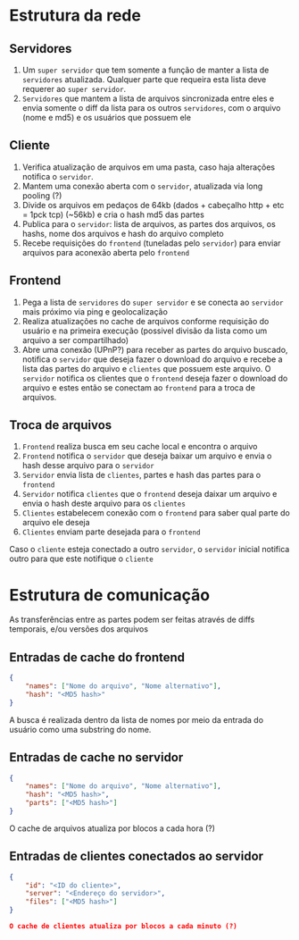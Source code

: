 Estrutura da rede
===

Servidores
---

1. Um `super servidor` que tem somente a função de manter a lista de `servidores` atualizada. Qualquer parte que requeira esta lista deve requerer ao `super servidor`.
2. `Servidores` que mantem a lista de arquivos sincronizada entre eles e envia somente o diff da lista para os outros `servidores`, com o arquivo (nome e md5) e os usuários que possuem ele

Cliente
---

1. Verifica atualização de arquivos em uma pasta, caso haja alterações notifica o `servidor`.
2. Mantem uma conexão aberta com o `servidor`, atualizada via long pooling (?)
3. Divide os arquivos em pedaços de 64kb (dados + cabeçalho http + etc = 1pck tcp) (~56kb) e cria o hash md5 das partes
4. Publica para o `servidor`: lista de arquivos, as partes dos arquivos, os hashs, nome dos arquivos e hash do arquivo completo
5. Recebe requisições do `frontend` (tuneladas pelo `servidor`) para enviar arquivos para aconexão aberta pelo `frontend`

Frontend
---

1. Pega a lista de `servidores` do `super servidor` e se conecta ao `servidor` mais próximo via ping e geolocalização
2. Realiza atualizações no cache de arquivos conforme requisição do usuário e na primeira execução (possivel divisão da lista como um arquivo a ser compartilhado)
3. Abre uma conexão (UPnP?) para receber as partes do arquivo buscado, notifica o `servidor` que deseja fazer o download do arquivo e recebe a lista das partes do arquivo e `clientes` que possuem este arquivo. O `servidor` notifica os clientes que o `frontend` deseja fazer o download do arquivo e estes então se conectam ao `frontend` para a troca de arquivos.

Troca de arquivos
---

1. `Frontend` realiza busca em seu cache local e encontra o arquivo
2. `Frontend` notifica o `servidor` que deseja baixar um arquivo e envia o hash desse arquivo para o `servidor`
3. `Servidor` envia lista de `clientes`, partes e hash das partes para o `frontend`
4. `Servidor` notifica `clientes` que o `frontend` deseja daixar um arquivo e envia o hash deste arquivo para os `clientes`
5. `Clientes` estabelecem conexão com o `frontend` para saber qual parte do arquivo ele deseja
6. `Clientes` enviam parte desejada para o `frontend`

Caso o `cliente` esteja conectado a outro `servidor`, o `servidor` inicial notifica outro para que este notifique o `cliente`

Estrutura de comunicação
===

As transferências entre as partes podem ser feitas através de diffs temporais, e/ou versões dos arquivos

Entradas de cache do frontend
---

```json
{
	"names": ["Nome do arquivo", "Nome alternativo"],
	"hash": "<MD5 hash>"
}
```

A busca é realizada dentro da lista de nomes por meio da entrada do usuário como uma substring do nome.


Entradas de cache no servidor
---

```json
{
	"names": ["Nome do arquivo", "Nome alternativo"],
	"hash": "<MD5 hash>",
	"parts": ["<MD5 hash>"]
}
```
O cache de arquivos atualiza por blocos a cada hora (?)

Entradas de clientes conectados ao servidor
---

```json
{
	"id": "<ID do cliente>",
	"server": "<Endereço do servidor>",
	"files": ["<MD5 hash>"]
}

O cache de clientes atualiza por blocos a cada minuto (?)